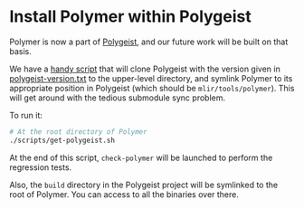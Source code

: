 # Install Polymer within Polygeist

Polymer is now a part of [Polygeist](https://github.com/wsmoses/Polygeist), and our future work will be built on that basis.

We have a [handy script](../scripts/build-with-polygeist.sh) that will clone Polygeist with the version given in [polygeist-version.txt](../polygeist-version.txt) to the upper-level directory, and symlink Polymer to its appropriate position in Polygeist (which should be `mlir/tools/polymer`). This will get around with the tedious submodule sync problem.

To run it:

```sh
# At the root directory of Polymer
./scripts/get-polygeist.sh
```

At the end of this script, `check-polymer` will be launched to perform the regression tests.

Also, the `build` directory in the Polygeist project will be symlinked to the root of Polymer. You can access to all the binaries over there.

